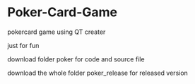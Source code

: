 # Poker-Card-Game

pokercard game using QT creater 

just for fun

download folder poker for code and source file 

download  the whole folder poker_release for released version
